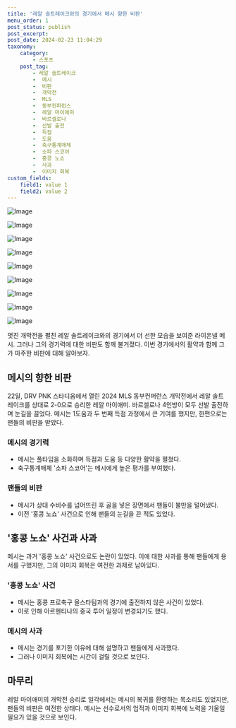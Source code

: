 ```yaml
---
title: '레알 솔트레이크와의 경기에서 메시 향한 비판'
menu_order: 1
post_status: publish
post_excerpt: 
post_date: 2024-02-23 11:04:29
taxonomy:
    category:
        - 스포츠
    post_tag:
        - 레알 솔트레이크
        -  메시
        -  비판
        -  개막전
        -  MLS
        -  동부컨퍼런스
        -  레알 마이애미
        -  바르셀로나
        -  선발 출전
        -  득점
        -  도움
        -  축구통계매체
        -  소파 스코어
        -  홍콩 노쇼
        -  사과
        -  이미지 회복
custom_fields:
    field1: value 1
    field2: value 2
---
```


![Image](https://imgnews.pstatic.net/image/413/2024/02/23/0000172978_001_20240223085101370.jpg?type=w647)

![Image](https://imgnews.pstatic.net/image/413/2024/02/23/0000172978_002_20240223085101391.jpg?type=w647)

![Image](https://imgnews.pstatic.net/image/413/2024/02/23/0000172978_003_20240223085101400.jpg?type=w647)

![Image](https://imgnews.pstatic.net/image/413/2024/02/23/0000172978_004_20240223085101409.jpg?type=w647)

![Image](https://imgnews.pstatic.net/image/413/2024/02/23/0000172978_005_20240223085101419.jpg?type=w647)

![Image](https://imgnews.pstatic.net/image/413/2024/02/23/0000172978_006_20240223085101427.jpg?type=w647)

![Image](https://imgnews.pstatic.net/image/413/2024/02/23/0000172978_007_20240223085101434.jpg?type=w647)

![Image](https://imgnews.pstatic.net/image/413/2024/02/23/0000172978_009_20240223085101450.jpg?type=w647)

![Image](https://imgnews.pstatic.net/image/413/2024/02/23/0000172978_008_20240223085101442.jpg?type=w647)

멋진 개막전을 펼친 레알 솔트레이크와의 경기에서 더 선한 모습을 보여준 라이온넬 메시. 그러나 그의 경기력에 대한 비판도 함께 불거졌다. 이번 경기에서의 활약과 함께 그가 마주한 비판에 대해 알아보자.
## 메시의 향한 비판
22일, DRV PNK 스타디움에서 열린 2024 MLS 동부컨퍼런스 개막전에서 레알 솔트레이크를 상대로 2-0으로 승리한 레알 마이애미. 바르셀로나 4인방이 모두 선발 출전하며 눈길을 끌었다. 메시는 1도움과 두 번째 득점 과정에서 큰 기여를 했지만, 한편으로는 팬들의 비판을 받았다.
### 메시의 경기력
- 메시는 풀타임을 소화하며 득점과 도움 등 다양한 활약을 펼쳤다.
- 축구통계매체 '소파 스코어'는 메시에게 높은 평가를 부여했다.
### 팬들의 비판
- 메시가 상대 수비수를 넘어뜨린 후 골을 넣은 장면에서 팬들이 불만을 털어냈다.
- 이전 '홍콩 노쇼' 사건으로 인해 팬들의 눈길을 끈 적도 있었다.
## '홍콩 노쇼' 사건과 사과
메시는 과거 '홍콩 노쇼' 사건으로도 논란이 있었다. 이에 대한 사과를 통해 팬들에게 용서를 구했지만, 그의 이미지 회복은 여전한 과제로 남아있다.
### '홍콩 노쇼' 사건
- 메시는 홍콩 프로축구 올스타팀과의 경기에 출전하지 않은 사건이 있었다.
- 이로 인해 아르헨티나의 중국 투어 일정이 변경되기도 했다.
### 메시의 사과
- 메시는 경기를 포기한 이유에 대해 설명하고 팬들에게 사과했다.
- 그러나 이미지 회복에는 시간이 걸릴 것으로 보인다.
## 마무리
레알 마이애미의 개막전 승리로 일각에서는 메시의 복귀를 환영하는 목소리도 있었지만, 팬들의 비판은 여전한 상태다. 메시는 선수로서의 업적과 이미지 회복에 노력을 기울일 필요가 있을 것으로 보인다.
